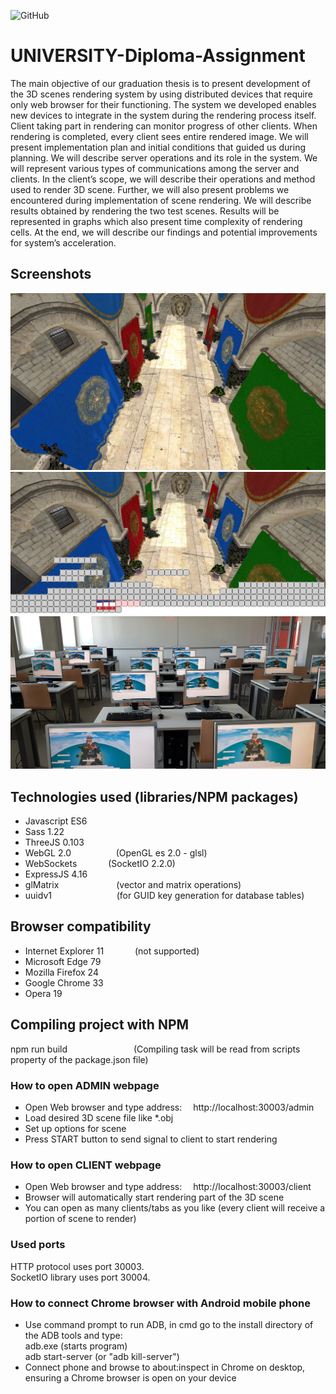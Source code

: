 <!-- Tags (https://shields.io/) -->
![GitHub](https://img.shields.io/github/license/lukaprijatelj/UNIVERSITY-Diploma-Assignment)

# UNIVERSITY-Diploma-Assignment
The main objective of our graduation thesis is to present development of the 3D scenes rendering system by using distributed devices that require only web browser for their functioning. The system we developed enables new devices to integrate in the system during the rendering process itself. Client taking part in rendering can monitor progress of other clients. When rendering is completed, every client sees entire rendered image. We will present implementation plan and initial conditions that guided us during planning. We will describe server operations and its role in the system. We will represent various types of communications among the server and clients. In the client’s scope, we will describe their operations and method used to render 3D scene. Further, we will also present problems we encountered during implementation of scene rendering. We will describe results obtained by rendering the two test scenes. Results will be represented in graphs which also present time complexity of rendering cells. At the end, we will describe our findings and potential improvements for system’s acceleration.

## Screenshots
<!--  ![alt tag](https://raw.githubusercontent.com/lukaprijatelj/UNIVERSITY-Diploma-Assignment/master/images/Screenshot_1.jpg) -->
<!--  ![alt tag](https://raw.githubusercontent.com/lukaprijatelj/UNIVERSITY-Diploma-Assignment/master/images/All.jpg) -->
![alt tag](https://raw.githubusercontent.com/lukaprijatelj/UNIVERSITY-Diploma-Assignment/master/images/rendered-image-castle.jpg)
![alt tag](https://raw.githubusercontent.com/lukaprijatelj/UNIVERSITY-Diploma-Assignment/master/images/partially-rendered.jpg)
![alt tag](https://raw.githubusercontent.com/lukaprijatelj/UNIVERSITY-Diploma-Assignment/master/images/30-clients-rendering.jpg)

## Technologies used (libraries/NPM packages)
- Javascript ES6
- Sass 1.22
- ThreeJS 0.103
- WebGL 2.0 	                 &emsp;&emsp;&emsp;&emsp;&nbsp;&nbsp; (OpenGL es 2.0 - glsl)
- WebSockets                   &emsp;&emsp;&emsp; (SocketIO 2.2.0)
- ExpressJS 4.16
- glMatrix 				             &emsp;&emsp;&emsp;&emsp;&emsp;&emsp; (vector and matrix operations)
- uuidv1 				               &emsp;&emsp;&emsp;&emsp;&emsp;&emsp;&nbsp;&nbsp;&nbsp; (for GUID key generation for database tables)

## Browser compatibility
- Internet Explorer 11 			   &emsp;&emsp;&emsp; (not supported)
- Microsoft Edge 79
- Mozilla Firefox 24
- Google Chrome 33
- Opera 19

## Compiling project with NPM
npm run build				           &emsp;&emsp;&emsp;&emsp;&emsp;&emsp;&emsp; (Compiling task will be read from scripts property of the package.json file)

### How to open ADMIN webpage
- Open Web browser and type address:&emsp;   http://localhost:30003/admin
- Load desired 3D scene file like &#42;.obj
- Set up options for scene
- Press START button to send signal to client to start rendering

### How to open CLIENT webpage
- Open Web browser and type address:&emsp;    http://localhost:30003/client
- Browser will automatically start rendering part of the 3D scene
- You can open as many clients/tabs as you like (every client will receive a portion of scene to render)

### Used ports
HTTP protocol uses port 30003. <br />
SocketIO library uses port 30004.

### How to connect Chrome browser with Android mobile phone
- Use command prompt to run ADB, in cmd go to the install directory of the ADB tools and type: <br />
  adb.exe				(starts program) <br />
  adb start-server 			(or "adb kill-server") <br />
- Connect phone and browse to about:inspect in Chrome on desktop, ensuring a Chrome browser is open on your device
